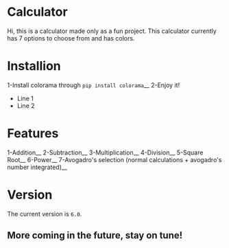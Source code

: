 # Calculator
Hi, this is a calculator made only as a fun project.
This calculator currently has 7 options to choose from and has colors.







# Installion

1-Install colorama through `pip install colorama`__
2-Enjoy it!

<ul>
<li>Line 1</li>
<li>Line 2</li>
</ul>


# Features
1-Addition__
2-Subtraction__
3-Multiplication__
4-Division__
5-Square Root__
6-Power__
7-Avogadro's selection (normal calculations + avogadro's number integrated)__

# Version
The current version is `6.0`.
## More coming in the future, stay on tune!
